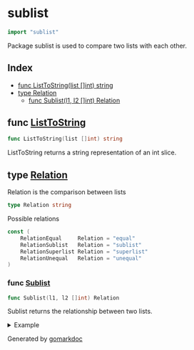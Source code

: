 <!-- Code generated by gomarkdoc. DO NOT EDIT -->

# sublist

```go
import "sublist"
```

Package sublist is used to compare two lists with each other.

## Index

- [func ListToString(list []int) string](<#func-listtostring>)
- [type Relation](<#type-relation>)
  - [func Sublist(l1, l2 []int) Relation](<#func-sublist>)


## func [ListToString](<https://github.com/vpayno/exercism-workspace/blob/main/go/sublist/sublist.go#L10>)

```go
func ListToString(list []int) string
```

ListToString returns a string representation of an int slice.

## type [Relation](<https://github.com/vpayno/exercism-workspace/blob/main/go/sublist/relations.go#L4>)

Relation is the comparison between lists

```go
type Relation string
```

Possible relations

```go
const (
    RelationEqual     Relation = "equal"
    RelationSublist   Relation = "sublist"
    RelationSuperlist Relation = "superlist"
    RelationUnequal   Relation = "unequal"
)
```

### func [Sublist](<https://github.com/vpayno/exercism-workspace/blob/main/go/sublist/sublist.go#L19>)

```go
func Sublist(l1, l2 []int) Relation
```

Sublist returns the relationship between two lists.

<details><summary>Example</summary>
<p>

```go
{
	l1 := []int{1, 2, 3}
	l2 := []int{1, 2, 3}
	fmt.Println(Sublist(l1, l2))

	l1 = []int{1, 2, 3}
	l2 = []int{1, 3, 2}
	fmt.Println(Sublist(l1, l2))

	l1 = []int{1, 2, 3, 4, 5}
	l2 = []int{2, 3, 4}
	fmt.Println(Sublist(l1, l2))

	l1 = []int{2, 3, 4}
	l2 = []int{1, 2, 3, 4, 5}
	fmt.Println(Sublist(l1, l2))

}
```

#### Output

```
equal
unequal
superlist
sublist
```

</p>
</details>



Generated by [gomarkdoc](<https://github.com/princjef/gomarkdoc>)
